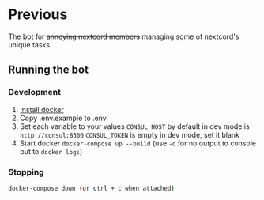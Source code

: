 # Previous

The bot for ~~annoying nextcord members~~ managing some of nextcord's unique tasks.

## Running the bot

### Development

1. [Install docker](https://docs.docker.com/get-docker/)
2. Copy .env.example to .env
3. Set each variable to your values
  `CONSUL_HOST` by default in dev mode is `http://consul:8500`
  `CONSUL_TOKEN` is empty in dev mode, set it blank
4. Start docker
  `docker-compose up --build` (use `-d` for no output to console but to `docker logs`)

### Stopping

```bash
docker-compose down (or ctrl + c when attached)
```
